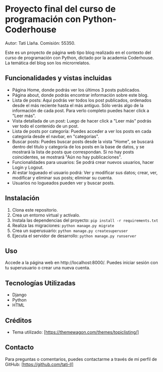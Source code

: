 # Proyecto final del curso de programación con Python-Coderhouse

Autor: Tati Llaña.
Comisión: 55350.

Este es un proyecto de página web tipo blog realizado en el contexto del curso de programación con Python, dictado por la academia Coderhouse. La temática del blog son los microrrelatos.

## Funcionalidades y vistas incluidas

- Página Home, donde podrás ver los últimos 3 posts publicados. 
- Página about, donde podrás encontrar información sobre este blog.
- Lista de posts: Aquí podrás ver todos los post publicados, ordenados desde el más reciente hasta el más antiguo. Sólo verás algo de la información de cada post. Para verlo completo puedes hacer click a "Leer más".
- Vista detallada de un post: Luego de hacer click a "Leer más" podrás ver todo el contenido de un post.
- Lista de posts por categoría: Puedes acceder a ver los posts en cada categoría desde el navbar, en "categorias".
- Buscar posts: Puedes buscar posts desde la vista "Home", se buscará dentro del titulo y categoría de los posts en la base de datos, y se mostrará la lista de posts que correspondan. Si no hay posts coincidentes, se mostrará "Aún no hay publicaciones".
- Funcionalidades para usuarios: Se podrá crear nuevos usuarios, hacer Login y Logout.
- Al estar logueado el usuario podrá: Ver y modificar sus datos; crear, ver, modificar y eliminar sus posts; eliminar su cuenta.
- Usuarios no logueados pueden ver y buscar posts.  

## Instalación

1. Clona este repositorio.
2. Crea un entorno virtual y actívalo.
3. Instala las dependencias del proyecto: `pip install -r requirements.txt`
4. Realiza las migraciones: `python manage.py migrate`
5. Crea un superusuario: `python manage.py createsuperuser`
6. Ejecuta el servidor de desarrollo: `python manage.py runserver`

## Uso

Accede a la página web en http://localhost:8000/. Puedes iniciar sesión con tu superusuario o crear una nueva cuenta.

## Tecnologías Utilizadas

- Django
- Python
- HTML

## Créditos

- Tema utilizado: [https://themewagon.com/themes/topiclisting/]

## Contacto

Para preguntas o comentarios, puedes contactarme a través de mi perfil de GitHub: [https://github.com/tati-ll]
